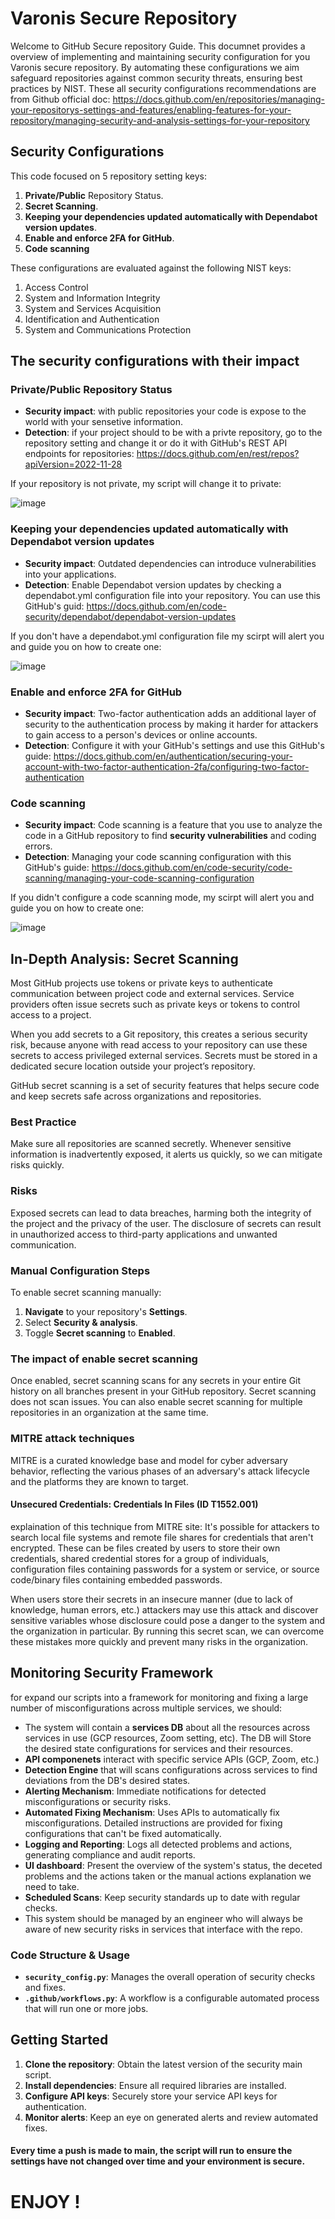 # Varonis Secure Repository

Welcome to GitHub Secure repository Guide.
This documnet provides a overview of implementing and maintaining security configuration for you Varonis secure repository.
By automating these configurations we aim safeguard repositories against common security threats, ensuring best practices by NIST.
These all security configurations recommendations are from Github official doc:
https://docs.github.com/en/repositories/managing-your-repositorys-settings-and-features/enabling-features-for-your-repository/managing-security-and-analysis-settings-for-your-repository

## Security Configurations

This code focused on 5 repository setting keys:

1. **Private/Public** Repository Status.
2. **Secret Scanning**.
3. **Keeping your dependencies updated automatically with Dependabot version updates**.
4. **Enable and enforce 2FA for GitHub**.
5. **Code scanning**

These configurations are evaluated against the following NIST keys:

1. Access Control
2. System and Information Integrity
3. System and Services Acquisition
4. Identification and Authentication
5. System and Communications Protection

## The security configurations with their impact

### Private/Public Repository Status
* **Security impact**: with public repositories your code is expose to the world with your sensetive information.
* **Detection**: if your project should to be with a privte repository, go to the repository setting and change it or do it with GitHub's REST API endpoints for repositories: https://docs.github.com/en/rest/repos?apiVersion=2022-11-28

If your repository is not private, my script will change it to private:

![image](https://github.com/ChenDgani/Varonis_Repo/assets/112262763/1dbf2759-579f-4fb1-ace4-c5d1947f36fe)


### Keeping your dependencies updated automatically with Dependabot version updates
* **Security impact**: Outdated dependencies can introduce vulnerabilities into your applications.
* **Detection**: Enable Dependabot version updates by checking a dependabot.yml configuration file into your repository. You can use this GitHub's guid: https://docs.github.com/en/code-security/dependabot/dependabot-version-updates

If you don't have a dependabot.yml configuration file my scirpt will alert you and guide you on how to create one:

![image](https://github.com/ChenDgani/Varonis_Repo/assets/112262763/132f6786-19b3-4b2f-a463-ce7281bce831)


### Enable and enforce 2FA for GitHub
* **Security impact**: Two-factor authentication adds an additional layer of security to the authentication process by making it harder for attackers to gain access to a person's devices or online accounts.
* **Detection**: Configure it with your GitHub's settings and use this GitHub's guide: https://docs.github.com/en/authentication/securing-your-account-with-two-factor-authentication-2fa/configuring-two-factor-authentication

### Code scanning
* **Security impact**: Code scanning is a feature that you use to analyze the code in a GitHub repository to find **security vulnerabilities** and coding errors.
* **Detection**: Managing your code scanning configuration with this GitHub's guide: https://docs.github.com/en/code-security/code-scanning/managing-your-code-scanning-configuration

If you didn't configure a code scanning mode, my scirpt will alert you and guide you on how to create one:

![image](https://github.com/ChenDgani/Varonis_Repo/assets/112262763/203633ab-d12d-4d76-bdc4-49f24ac0437c)


## In-Depth Analysis: Secret Scanning

Most GitHub projects use tokens or private keys to authenticate communication between project code and external services. Service providers often issue secrets such as private keys or tokens to control access to a project. 

When you add secrets to a Git repository, this creates a serious security risk, because anyone with read access to your repository can use these secrets to access privileged external services. Secrets must be stored in a dedicated secure location outside your project’s repository.

GitHub secret scanning is a set of security features that helps secure code and keep secrets safe across organizations and repositories. 

### Best Practice

Make sure all repositories are scanned secretly. 
Whenever sensitive information is inadvertently exposed, it alerts us quickly, so we can mitigate risks quickly.

### Risks

Exposed secrets can lead to data breaches, harming both the integrity of the project and the privacy of the user. The disclosure of secrets can result in unauthorized access to third-party applications and unwanted communication.

### Manual Configuration Steps

To enable secret scanning manually:

1. **Navigate** to your repository's **Settings**.
2. Select **Security & analysis**.
3. Toggle **Secret scanning** to **Enabled**.

### The impact of enable secret scanning

Once enabled, secret scanning scans for any secrets in your entire Git history on all branches present in your GitHub repository. Secret scanning does not scan issues. You can also enable secret scanning for multiple repositories in an organization at the same time.

### MITRE attack techniques

MITRE is a curated knowledge base and model for cyber adversary behavior, reflecting the various phases of an adversary's attack lifecycle and the platforms they are known to target.

#### Unsecured Credentials: Credentials In Files (ID T1552.001)

explaination of this technique from MITRE site:
It's possible for attackers to search local file systems and remote file shares for credentials that aren't encrypted. These can be files created by users to store their own credentials, shared credential stores for a group of individuals, configuration files containing passwords for a system or service, or source code/binary files containing embedded passwords.

When users store their secrets in an insecure manner (due to lack of knowledge, human errors, etc.) attackers may use this attack and discover sensitive variables whose disclosure could pose a danger to the system and the organization in particular. By running this secret scan, we can overcome these mistakes more quickly and prevent many risks in the organization.

## Monitoring Security Framework

for expand our scripts into a framework for monitoring and fixing a large number of misconfigurations across multiple services, we should:

- The system will contain a **services DB** about all the resources across services in use (GCP resources, Zoom setting, etc). The DB will Store the desired state configurations for services and their resources. 
- **API componenets** interact with specific service APIs (GCP, Zoom, etc.)
- **Detection Engine** that will scans configurations across services to find deviations from the DB's desired states.
- **Alerting Mechanism**: Immediate notifications for detected misconfigurations or security risks.
- **Automated Fixing Mechanism**: Uses APIs to automatically fix misconfigurations. Detailed instructions are provided for fixing configurations that can't be fixed automatically.
- **Logging and Reporting**: Logs all detected problems and actions, generating compliance and audit reports.
- **UI dashboard**: Present the overview of the system's status, the deceted problems and the actions taken or the manual actions explanation we need to take.
- **Scheduled Scans**: Keep security standards up to date with regular checks.
- This system should be managed by an engineer who will always be aware of new security risks in services that interface with the repo.

### Code Structure & Usage

- **`security_config.py`**: Manages the overall operation of security checks and fixes.
- **`.github/workflows.py`**: A workflow is a configurable automated process that will run one or more jobs.

## Getting Started

1. **Clone the repository**: Obtain the latest version of the security main script.
2. **Install dependencies**: Ensure all required libraries are installed.
3. **Configure API keys**: Securely store your service API keys for authentication.
5. **Monitor alerts**: Keep an eye on generated alerts and review automated fixes.

#### Every time a push is made to main, the script will run to ensure the settings have not changed over time and your environment is secure.

# ENJOY !


